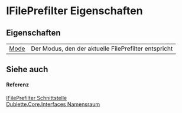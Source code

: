 # IFilePrefilter Eigenschaften




## Eigenschaften
<table>
<tr>
<td><a href="P_Dublette_Core_Interfaces_IFilePrefilter_Mode.md">Mode</a></td>
<td>Der Modus, den der aktuelle FilePrefilter entspricht</td></tr>
</table>

## Siehe auch


#### Referenz
<a href="T_Dublette_Core_Interfaces_IFilePrefilter.md">IFilePrefilter Schnittstelle</a>  
<a href="N_Dublette_Core_Interfaces.md">Dublette.Core.Interfaces Namensraum</a>  
